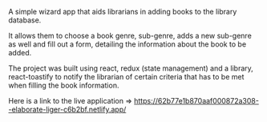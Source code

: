 A simple wizard app that aids librarians in adding books to the library database.

It allows them to choose a book genre, sub-genre, adds a new sub-genre as well and 
fill out a form, detailing the information about the book to be added.

The project was built using react, redux (state management) and a library, react-toastify 
to notify the librarian of certain criteria that has to be met when filling the book
information.

Here is a link to the live application => https://62b77e1b870aaf000872a308--elaborate-liger-c6b2bf.netlify.app/
